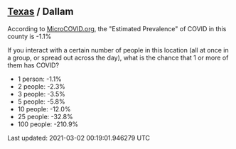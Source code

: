
## [Texas](/united-states/texas) / Dallam

According to [MicroCOVID.org](http://microcovid.org),
the "Estimated Prevalence" of COVID in this county is -1.1%

If you interact with a certain number of people in this location
(all at once in a group, or spread out across the day), what is the chance that
1 or more of them has COVID?

- 1 person: -1.1%
- 2 people: -2.3%
- 3 people: -3.5%
- 5 people: -5.8%
- 10 people: -12.0%
- 25 people: -32.8%
- 100 people: -210.9%

Last updated: 2021-03-02 00:19:01.946279 UTC
